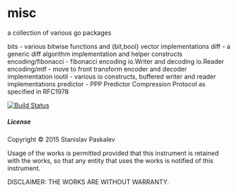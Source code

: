 # misc
a collection of various go packages

bits - various bitwise functions and {bit,bool} vector implementations
diff - a generic diff algorithm implementation and helper constructs
encoding/fibonacci - fibonacci encoding io.Writer and decoding io.Reader
encoding/mtf - move to front transform encoder and decoder implementation
ioutil - various io constructs, buffered writer and reader implementations
predictor - PPP Predictor Compression Protocol as specified in RFC1978

[![Build Status](https://drone.io/github.com/solarsea/misc/status.png)](https://drone.io/github.com/solarsea/misc/latest)

##### License

Copyright ©  2015 Stanislav Paskalev

Usage of the works is permitted provided that this instrument is retained with the works, so that any entity that uses the works is notified of this instrument.

DISCLAIMER: THE WORKS ARE WITHOUT WARRANTY.
